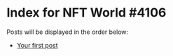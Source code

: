 # Index for NFT World #4106
Posts will be displayed in the order below:

- [Your first post](./001-first.md)

